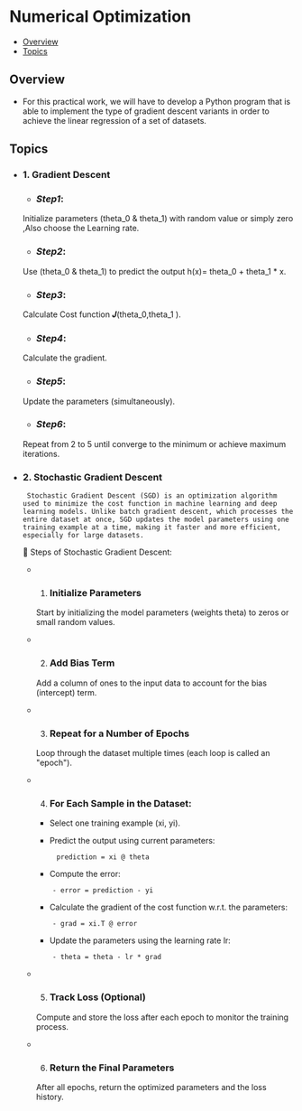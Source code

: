 # Numerical Optimization
 - [Overview](#overview)
 - [Topics](#topics)


 ## Overview
  - For this practical work, we will have to develop a Python program that is able to implement the type of gradient descent variants in order to achieve the linear regression of a set of datasets.

## Topics
 - ### 1. Gradient Descent
     - ### *Step1*:
      Initialize parameters (theta_0 & theta_1) with random value or simply zero ,Also choose the Learning rate.

     - ### *Step2*:
      Use (theta_0 & theta_1) to predict the output h(x)= theta_0 + theta_1 * x.

     - ### *Step3*:
      Calculate Cost function 𝑱(theta_0,theta_1 ).

     - ### *Step4*:
      Calculate the gradient.

     - ### *Step5*:
      Update the parameters (simultaneously).

     - ### *Step6*:
      Repeat from 2 to 5 until converge to the minimum or achieve maximum iterations.
 - ### 2. Stochastic Gradient Descent
        Stochastic Gradient Descent (SGD) is an optimization algorithm used to minimize the cost function in machine learning and deep learning models. Unlike batch gradient descent, which processes the entire dataset at once, SGD updates the model parameters using one training example at a time, making it faster and more efficient, especially for large datasets.

    🔄 Steps of Stochastic Gradient Descent:
    - 1. ### Initialize Parameters

        Start by initializing the model parameters (weights theta) to zeros or small random values.

    - 2. ### Add Bias Term

        Add a column of ones to the input data to account for the bias (intercept) term.

    - 3. ### Repeat for a Number of Epochs

        Loop through the dataset multiple times (each loop is called an "epoch").

    - 4. ### For Each Sample in the Dataset:

        - Select one training example (xi, yi).

        -  Predict the output using current parameters:
        ```bach
             prediction = xi @ theta
        ```

        -  Compute the error:
        ```bach
            - error = prediction - yi
        ```

        -  Calculate the gradient of the cost function w.r.t. the parameters:
        ```bach
            - grad = xi.T @ error
        ```

        - Update the parameters using the learning rate lr:
        ```bach
            - theta = theta - lr * grad
        ```

    - 5. ### Track Loss (Optional)

        Compute and store the loss after each epoch to monitor the training process.

    - 6. ### Return the Final Parameters

        After all epochs, return the optimized parameters and the loss history.